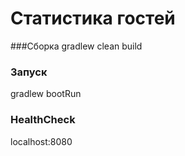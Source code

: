 # Статистика гостей

###Сборка
gradlew clean build
### Запуск
gradlew bootRun
### HealthCheck
localhost:8080